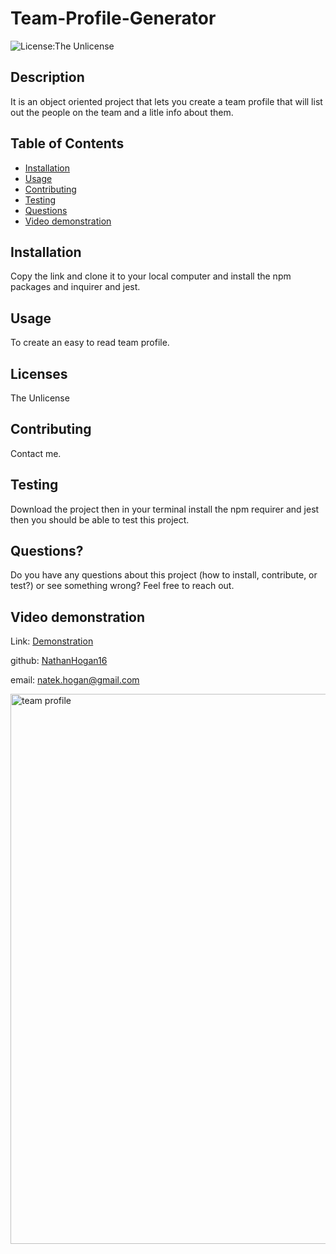 
# Team-Profile-Generator
![License:The Unlicense](https://img.shields.io/badge/License-TheUnlicense-blue)
## Description
It is an object oriented project that lets you create a team profile that will list out the people on the team and a litle info about them.

## Table of Contents
* [Installation](#Installation)
* [Usage](#Usage)
* [Contributing](#Contributing)
* [Testing](#Testing)
* [Questions](#Questions?)
* [Video demonstration](#Video-demonstration)
## Installation
Copy the link and clone it to your local computer and install the npm packages and inquirer and jest.
## Usage
To create an easy to read team profile.
## Licenses
The Unlicense
## Contributing
Contact me.
## Testing
Download the project then in your terminal install the npm requirer and jest then you should be able to test this project.
## Questions?
Do you have any questions about this project (how to install, contribute, or test?) or see something wrong? 
Feel free to reach out.

## Video demonstration
Link: [Demonstration](https://drive.google.com/file/d/1tTT6R8IBYLJjWvLJEkn6p3L-0xOrGr2u/view)
 
github: [NathanHogan16](https://github.com/NathanHogan16) 

email: natek.hogan@gmail.com


<img width="880" alt="team profile" src="https://user-images.githubusercontent.com/75545915/112773975-57ef6b80-8ff5-11eb-9165-d45850a616b5.png">
